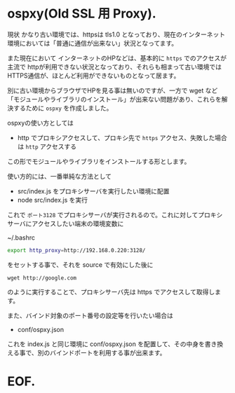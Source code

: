 # ospxy(Old SSL 用 Proxy).

現状 かなり古い環境では、httpsは tls1.0 となっており、現在のインターネット環境においては「普通に通信が出来ない」状況となってます。

また現在において インターネットのHPなどは、基本的に `https` でのアクセスが主流で httpが利用できない状況となっており、それらも相まって古い環境ではHTTPS通信が、ほとんど利用ができないものとなって居ます。

別に古い環境からブラウザでHPを見る事は無いのですが、一方で wget など「モジュールやライブラリのインストール」が出来ない問題があり、これらを解決するために `ospxy` を作成しました。

ospxyの使い方としては

- http でプロキシアクセスして、プロキシ先で `https` アクセス、失敗した場合は `http` アクセスする

この形でモジュールやライブラリをインストールする形とします。

使い方的には、一番単純な方法として
- src/index.js をプロキシサーバを実行したい環境に配置
- node src/index.js を実行

これで `ポート3128` でプロキシサーバが実行されるので。これに対してプロキシサーバにアクセスしたい端末の環境変数に

~/.bashrc
~~~bash
export http_proxy=http://192.168.0.220:3128/
~~~

をセットする事で、それを source で有効にした後に

~~~
wget http://google.com
~~~

のように実行することで、プロキシサーバ先は https でアクセスして取得します。

また、バインド対象のポート番号の設定等を行いたい場合は
- conf/ospxy.json

これを index.js と同じ環境に conf/ospxy.json を配置して、その中身を書き換える事で、別のバインドポートを利用する事が出来ます。

# EOF.

